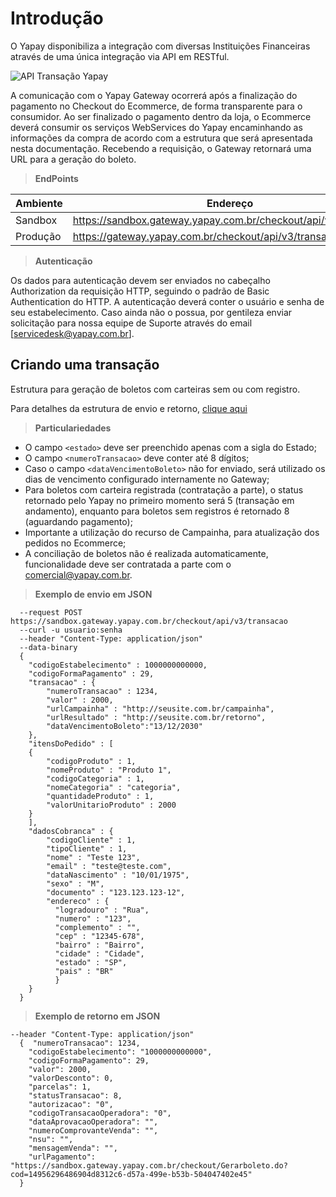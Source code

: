 # Introdução

O Yapay disponibiliza a integração com diversas Instituições Financeiras através de uma única integração via API em RESTful.

![API Transação Yapay](/images/transacao_banco.png "API Yapay")

A comunicação com o Yapay Gateway ocorrerá após a finalização do pagamento no Checkout do Ecommerce, de forma transparente para o consumidor. Ao ser finalizado o pagamento dentro da loja, o Ecommerce deverá consumir os serviços WebServices do Yapay encaminhando as informações da compra de acordo com a estrutura que será apresentada nesta documentação.
Recebendo a requisição, o Gateway retornará uma URL para a geração do boleto.

> **EndPoints**

Ambiente | Endereço
-------- | ---------
Sandbox  | https://sandbox.gateway.yapay.com.br/checkout/api/v3/transacao
Produção | https://gateway.yapay.com.br/checkout/api/v3/transacao

> **Autenticação**

Os dados para autenticação devem ser enviados no cabeçalho Authorization da requisição HTTP, seguindo o padrão de Basic Authentication do HTTP. A autenticação deverá conter o usuário e senha de seu estabelecimento. Caso ainda não o possua, por gentileza enviar solicitação para nossa equipe de Suporte através do email [servicedesk@yapay.com.br].

## Criando uma transação

Estrutura para geração de boletos com carteiras sem ou com registro.

Para detalhes da estrutura de envio e retorno, [clique aqui](tabela-boletos.md)

> **Particulariedades**

* O campo `<estado>` deve ser preenchido apenas com a sigla do Estado;
* O campo `<numeroTransacao>` deve conter até 8 dígitos;
* Caso o campo `<dataVencimentoBoleto>` não for enviado, será utilizado os dias de vencimento configurado internamente no Gateway;
* Para boletos com carteira registrada (contratação a parte), o status retornado pelo Yapay no primeiro momento será 5 (transação em andamento), enquanto para boletos sem registros é retornado 8 (aguardando pagamento);
* Importante a utilização do recurso de Campainha, para atualização dos pedidos no Ecommerce;
* A conciliação de boletos não é realizada automaticamente, funcionalidade deve ser contratada a parte com o comercial@yapay.com.br.

> **Exemplo de envio em JSON**

```curl
  --request POST https://sandbox.gateway.yapay.com.br/checkout/api/v3/transacao
  --curl -u usuario:senha 
  --header "Content-Type: application/json"
  --data-binary
  {
    "codigoEstabelecimento" : 1000000000000,
    "codigoFormaPagamento" : 29,
    "transacao" : {
        "numeroTransacao" : 1234,
        "valor" : 2000,
        "urlCampainha" : "http://seusite.com.br/campainha",
        "urlResultado" : "http://seusite.com.br/retorno",
        "dataVencimentoBoleto":"13/12/2030"
    },
    "itensDoPedido" : [
    {
        "codigoProduto" : 1,
        "nomeProduto" : "Produto 1",
        "codigoCategoria" : 1,
        "nomeCategoria" : "categoria",
        "quantidadeProduto" : 1,
        "valorUnitarioProduto" : 2000
    }
    ],
    "dadosCobranca" : {
        "codigoCliente" : 1,
        "tipoCliente" : 1,
        "nome" : "Teste 123",
        "email" : "teste@teste.com",
        "dataNascimento" : "10/01/1975",
        "sexo" : "M",
        "documento" : "123.123.123-12",
        "endereco" : {
          "logradouro" : "Rua",
          "numero" : "123",
          "complemento" : "",
          "cep" : "12345-678",
          "bairro" : "Bairro",
          "cidade" : "Cidade",
          "estado" : "SP",
          "pais" : "BR"
          }
    }
  }
```

> **Exemplo de retorno em JSON**

```curl
--header "Content-Type: application/json"
  {  "numeroTransacao": 1234,
    "codigoEstabelecimento": "1000000000000",
    "codigoFormaPagamento": 29,
    "valor": 2000, 
    "valorDesconto": 0, 
    "parcelas": 1, 
    "statusTransacao": 8,
    "autorizacao": "0",
    "codigoTransacaoOperadora": "0",
    "dataAprovacaoOperadora": "", 
    "numeroComprovanteVenda": "", 
    "nsu": "",
    "mensagemVenda": "",
    "urlPagamento": "https://sandbox.gateway.yapay.com.br/checkout/Gerarboleto.do?cod=14956296486904d8312c6-d57a-499e-b53b-504047402e45"
  }
```
